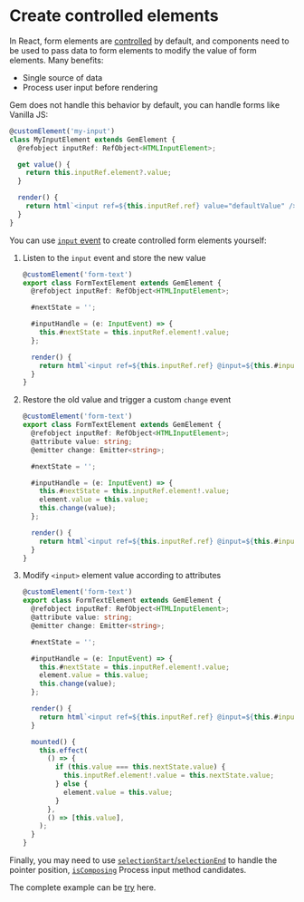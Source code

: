 # Create controlled elements

In React, form elements are [controlled](https://reactjs.org/docs/forms.html#controlled-components) by default, and components need to be used to pass data to form elements to modify the value of form elements. Many benefits:

- Single source of data
- Process user input before rendering

Gem does not handle this behavior by default, you can handle forms like Vanilla JS:

```ts
@customElement('my-input')
class MyInputElement extends GemElement {
  @refobject inputRef: RefObject<HTMLInputElement>;

  get value() {
    return this.inputRef.element?.value;
  }

  render() {
    return html`<input ref=${this.inputRef.ref} value="defaultValue" />`;
  }
}
```

You can use [`input` event](https://developer.mozilla.org/en-US/docs/Web/API/HTMLElement/input_event) to create controlled form elements yourself:

1. Listen to the `input` event and store the new value

   ```ts
   @customElement('form-text')
   export class FormTextElement extends GemElement {
     @refobject inputRef: RefObject<HTMLInputElement>;

     #nextState = '';

     #inputHandle = (e: InputEvent) => {
       this.#nextState = this.inputRef.element!.value;
     };

     render() {
       return html`<input ref=${this.inputRef.ref} @input=${this.#inputHandle} />`;
     }
   }
   ```

2. Restore the old value and trigger a custom `change` event

   ```ts 5,11-12
   @customElement('form-text')
   export class FormTextElement extends GemElement {
     @refobject inputRef: RefObject<HTMLInputElement>;
     @attribute value: string;
     @emitter change: Emitter<string>;

     #nextState = '';

     #inputHandle = (e: InputEvent) => {
       this.#nextState = this.inputRef.element!.value;
       element.value = this.value;
       this.change(value);
     };

     render() {
       return html`<input ref=${this.inputRef.ref} @input=${this.#inputHandle} />`;
     }
   }
   ```

3. Modify `<input>` element value according to attributes

   ```ts 20-30
   @customElement('form-text')
   export class FormTextElement extends GemElement {
     @refobject inputRef: RefObject<HTMLInputElement>;
     @attribute value: string;
     @emitter change: Emitter<string>;

     #nextState = '';

     #inputHandle = (e: InputEvent) => {
       this.#nextState = this.inputRef.element!.value;
       element.value = this.value;
       this.change(value);
     };

     render() {
       return html`<input ref=${this.inputRef.ref} @input=${this.#inputHandle} />`;
     }

     mounted() {
       this.effect(
         () => {
           if (this.value === this.nextState.value) {
             this.inputRef.element!.value = this.nextState.value;
           } else {
             element.value = this.value;
           }
         },
         () => [this.value],
       );
     }
   }
   ```

Finally, you may need to use [`selectionStart`/`selectionEnd`](https://developer.mozilla.org/en-US/docs/Web/API/HTMLInputElement) to handle the pointer position, [`isComposing`](https://developer.mozilla.org/en-US/docs/Web/API/KeyboardEvent/isComposing) Process input method candidates.

The complete example can be [try](https://gem-examples.netlify.app/controlled/) here.
